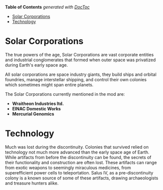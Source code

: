 <!-- START doctoc generated TOC please keep comment here to allow auto update -->
<!-- DON'T EDIT THIS SECTION, INSTEAD RE-RUN doctoc TO UPDATE -->
**Table of Contents**  *generated with [DocToc](https://github.com/thlorenz/doctoc)*

- [Solar Corporations](#solar-corporations)
- [Technology](#technology)

<!-- END doctoc generated TOC please keep comment here to allow auto update -->

# Solar Corporations
The true powers of the age, Solar Corporations are vast corporate entities and industrial conglomerates that formed when outer space was privatized during Earth's early space age. 

All solar corporations are space industry giants, they build ships and orbital foundries, manage interstellar shipping, and control their own colonies which sometimes might span entire planets. 

The Solar Corporations currently mentioned in the mod are:
* **Wraitheon Industries ltd.** 
* **EINAC Domestic Works**
* **Mercurial Genomics** 


# Technology
Much was lost during the discontinuity. Colonies that survived relied on technology not much more advanced than the early space age of Earth. While artifacts from before the discontinuity can be found, the secrets of their functionality and construction are often lost. These artifacts can range from exotic weapons to seemingly miraculous medicines, from superefficient power cells to teleportation. Salus IV, as a pre-discontinuity colony is a known source of some of these artifacts, drawing archaeologists and treasure hunters alike.